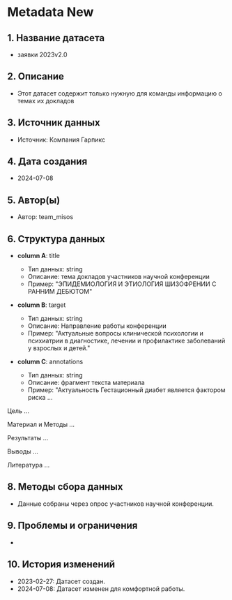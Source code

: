 # Metadata New

## 1. Название датасета
- заявки 2023v2.0

## 2. Описание
- Этот датасет содержит только нужную для команды информацию о темах их докладов

## 3. Источник данных
- Источник: Компания Гарпикс

## 4. Дата создания
- 2024-07-08

## 5. Автор(ы)
- Автор: team_misos

## 6. Структура данных

- **column A**: title
  - Тип данных: string
  - Описание: тема докладов участников научной конференции
  - Пример: "ЭПИДЕМИОЛОГИЯ И ЭТИОЛОГИЯ ШИЗОФРЕНИИ С РАННИМ ДЕБЮТОМ"

-  **column B**: target
   - Тип данных: string
   - Описание: Направление работы конференции
   - Пример: "Актуальные вопросы клинической психологии и психиатрии в диагностике, лечении и профилактике заболеваний у взрослых и детей."
  
-  **column C**: annotations
   - Тип данных: string
   - Описание: фрагмент текста материала
   - Пример: "Актуальность
Гестационный диабет является фактором риска ...

Цель ...

Материал и Методы ...

Результаты ...

Выводы ...

Литература ...

## 8. Методы сбора данных
- Данные собраны через опрос участников научной конференции.

## 9. Проблемы и ограничения
-

## 10. История изменений
-  2023-02-27: Датасет создан.
-  2024-07-08: Датасет изменен для комфортной работы.

